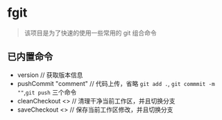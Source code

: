 # fgit

> 该项目是为了快速的使用一些常用的 git 组合命令

## 已内置命令

- version // 获取版本信息
- pushCommit "comment" // 代码上传，省略 `git add .`, `git commmit -m ""`,`git push` 三个命令
- cleanCheckout <<branch>> // 清理干净当前工作区，并且切换分支
- saveCheckout <<branch>> // 保存当前工作区修改，并且切换分支